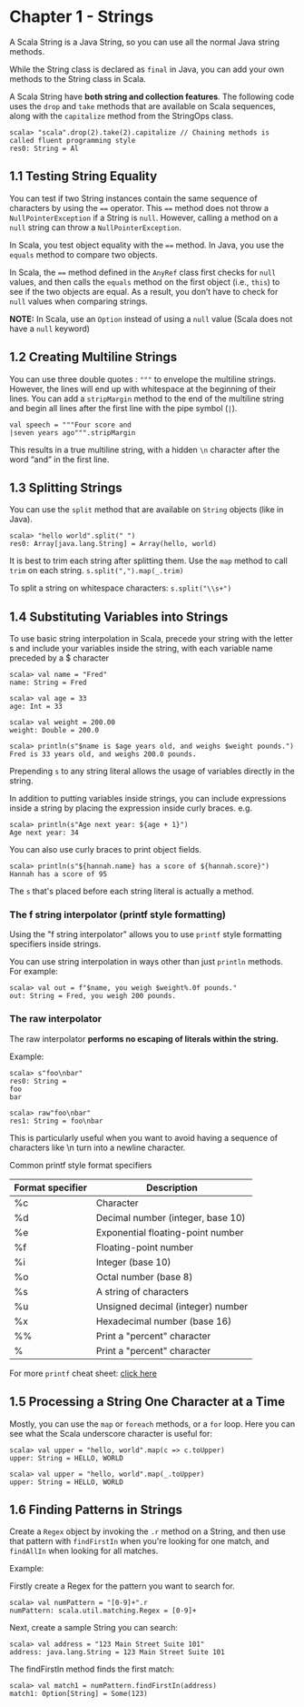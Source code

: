 # Chapter 1 - Strings

A Scala String is a Java String, so you can use all the normal Java string methods.

While the String class is declared as `final` in Java, you can add your own methods to the String class in Scala.

A Scala String have **both string and collection features**. The following code uses the `drop` and `take` methods that are available on Scala sequences, along with the `capitalize` method from the StringOps class.

```
scala> "scala".drop(2).take(2).capitalize // Chaining methods is called fluent programming style
res0: String = Al
```

## 1.1 Testing String Equality
You can test if two String instances contain the same sequence of characters by using the `==` operator. This `==` method does not throw a `NullPointerException` if a String is `null`. However, calling a method on a `null` string can throw a `NullPointerException`.

In Scala, you test object equality with the `==` method. In Java, you use the `equals` method to compare two objects.

In Scala, the `==` method defined in the `AnyRef` class first checks for `null` values, and then calls the `equals` method on the first object (i.e., `this`) to see if the two objects are equal. As a result, you don’t have to check for `null` values when comparing strings.

**NOTE:** In Scala, use an `Option` instead of using a `null` value (Scala does not have a `null` keyword)

## 1.2 Creating Multiline Strings
You can use three double quotes : `"""` to envelope the multiline strings. However, the lines will end up with whitespace at the beginning of their lines. You can add a `stripMargin` method to the end of the multiline string and begin all lines after the first line with the pipe symbol (`|`).

```
val speech = """Four score and
|seven years ago""".stripMargin  
```
This results in a true multiline string, with a hidden `\n` character after the word “and” in the first line.

## 1.3 Splitting Strings
You can use the `split` method that are available on `String` objects (like in Java).
```
scala> "hello world".split(" ")
res0: Array[java.lang.String] = Array(hello, world)
```
It is best to trim each string after splitting them. Use the `map` method to call `trim` on each string. `s.split(",").map(_.trim)`

To split a string on whitespace characters: `s.split("\\s+")`

## 1.4 Substituting Variables into Strings
To use basic string interpolation in Scala, precede your string with the letter s and include your variables inside the string, with each variable name preceded by a $ character
```
scala> val name = "Fred"
name: String = Fred

scala> val age = 33
age: Int = 33

scala> val weight = 200.00
weight: Double = 200.0

scala> println(s"$name is $age years old, and weighs $weight pounds.")
Fred is 33 years old, and weighs 200.0 pounds.
```

Prepending `s` to any string literal allows the usage of variables directly in the string.

In addition to putting variables inside strings, you can include expressions inside a string by placing the expression inside curly braces. e.g.

```
scala> println(s"Age next year: ${age + 1}")
Age next year: 34
```
You can also use curly braces to print object fields.
```
scala> println(s"${hannah.name} has a score of ${hannah.score}")
Hannah has a score of 95
```
The `s` that's placed before each string literal is actually a method.
### The f string interpolator (printf style formatting)
Using the "f string interpolator" allows you to use `printf` style formatting specifiers inside strings.

You can use string interpolation in ways other than just `println` methods. For example:
```
scala> val out = f"$name, you weigh $weight%.0f pounds."
out: String = Fred, you weigh 200 pounds.
```
### The raw interpolator
The raw interpolator **performs no escaping of literals within the string.**

Example:
```
scala> s"foo\nbar"
res0: String =
foo
bar

scala> raw"foo\nbar"
res1: String = foo\nbar
```
This is particularly useful when you want to avoid having a sequence of characters like \n turn into a newline character.

Common printf style format specifiers

|Format specifier|Description|
|---|---|
|%c | Character |
|%d | Decimal number (integer, base 10) |
|%e | Exponential floating-point number |
|%f | Floating-point number |
|%i | Integer (base 10) |
|%o | Octal number (base 8) |
|%s | A string of characters |
|%u | Unsigned decimal (integer) number |
|%x | Hexadecimal number (base 16) |
|%% | Print a "percent" character |
|\% | Print a "percent" character |

For more `printf` cheat sheet: [click here](http://alvinalexander.com/programming/printf-format-cheat-sheet)

## 1.5 Processing a String One Character at a Time
Mostly, you can use the `map` or `foreach` methods, or a `for` loop. Here you can see what the Scala underscore character is useful for:

```
scala> val upper = "hello, world".map(c => c.toUpper)
upper: String = HELLO, WORLD

scala> val upper = "hello, world".map(_.toUpper)
upper: String = HELLO, WORLD
```

## 1.6 Finding Patterns in Strings
Create a `Regex` object by invoking the `.r` method on a String, and then use that pattern with `findFirstIn` when  you're looking for one match, and `findAllIn` when looking for all matches.

Example:

Firstly create a Regex for the pattern you want to search for.
```
scala> val numPattern = "[0-9]+".r
numPattern: scala.util.matching.Regex = [0-9]+
```
Next, create a sample String you can search:
```
scala> val address = "123 Main Street Suite 101"
address: java.lang.String = 123 Main Street Suite 101
```
The findFirstIn method finds the first match:
```
scala> val match1 = numPattern.findFirstIn(address)
match1: Option[String] = Some(123)
```

